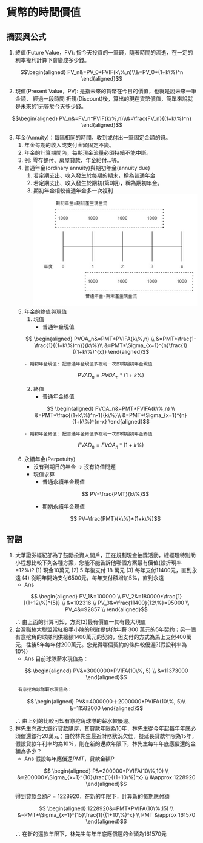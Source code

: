 # 貨幣的時間價值

## 摘要與公式

1. 終值(Future Value，FV): 指今天投資的一筆錢，隨著時間的流逝，在一定的利率複利計算下會變成多少錢。

```math
\begin{aligned}
	FV_n&=PV_0*FVIF(k\%,n)\\&=PV_0*(1+k\%)^n
\end{aligned}
```

2. 現值(Present Value，PV): 是指未來的貨幣在今日的價值，也就是說未來一筆金額，
經過一段時間 折現(Discount)後，算出的現在貨幣價值，簡單來說就是未來的1元等於今天多少錢。

```math
\begin{aligned}
	PV_n&=FV_n*PVIF(k\%,n)\\&=\frac{FV_n}{(1+k\%)^n}
\end{aligned}
```

3. 年金(Annuity)：每隔相同的時間，收到或付出一筆固定金額的錢。
   1. 年金每期的收入或支付金額固定不變。
   2. 年金的計算期間內，每期現金流量必須持續不能中斷。
   3. 例: 零存整付、房屋貸款、年金給付…等。
   4. 普通年金(ordinary annuity)與期初年金(annuity due)
      1. 若定期支出、收入發生於每期的期末，稱為普通年金
      2. 若定期支出、收入發生於期初(第0期)，稱為期初年金。
      3. 期初年金相較普通年金多一次複利
      ![](./ordinaryAnnuity_annuityDue.jpg)
   5. 年金的終值與現值
      1. 現值
         - 普通年金現值
		```math 
		 	\begin{aligned}
				PVOA_n&=PMT*PVIFA(k\%,n) \\
				      &=PMT*\frac{1-\frac{1}{(1+k\%)^n}}{k\%}\\
				      &=PMT*\Sigma_{x=1}^{n}\frac{1}{(1+k\%)^{x}}
			\end{aligned}
		```
		  - 期初年金現值: 把普通年金現值多複利一次即得期初年金現值
		```math
		  	PVAD_n=PVOA_n*(1+k\%)
		```
      2. 終值
	     - 普通年金終值
		```math 
		  \begin{aligned}
		  	FVOA_n&=PMT*FVIFA(k\%,n) \\
		  	      &=PMT*\frac{(1+k\%)^n-1}{k\%}\\
		  	      &=PMT*\Sigma_{x=1}^{n}(1+k\%)^{n-x}
		  \end{aligned}
		```
		  - 期初年金終值: 把普通年金終值多複利一次即得期初年金終值
		```math
		  FVAD_n=FVOA_n*(1+k\%)
		```
	6. 永續年金(Perpetuity)
		 - 沒有到期日的年金 $\rightarrow$ 沒有終值問題
		 - 現值求算
    		 - 普通永續年金現值
			```math
			   PV=\frac{PMT}{k\%}
			```
    		 - 期初永續年金現值
			```math
			   PV=\frac{PMT}{k\%}*(1+k\%)
			```

## 習題
1. 大華證券經紀部為了鼓勵投資人開戶，正在規劃現金抽獎活動，總經理特別助 小程想比較下列各種方案，您能不能告訴他哪個方案最有價值(設折現率=12%)?
(1) 現金10萬元
(2) 5 年後支付 18 萬元
(3) 每年支付11400元，直到永遠
(4) 從明年開始支付6500元，每年支付額增加5%，直到永遠
	- Ans
	```math
	  \begin{aligned}
	  	PV_1&=100000 \\
	  	PV_2&=180000*\frac{1}{(1+12\%)^{5}} \\
	          &=102316 \\
	  	PV_3&=\frac{11400}{12\%}=95000 \\
	  	PV_4&=92857 \\
	  \end{aligned}
	```
   	$\therefore$ 由上面的計算可知，方案(2)最有價值一其有最大現值
2. 台灣職棒大聯盟當紅投手小陳的球隊提供他年薪 300 萬元的5年契約；另一個有意挖角的球隊則供總額1400萬元的契約，但支付的方式為馬上支付400萬元，往後5年每年付200萬元。您覺得哪個契約的條件較優渥?(假設利率為10%)
   - Ans
	 目前球隊薪水現值為：
	```math
		\begin{aligned}
			PV&=3000000*PVIFA(10\%, 5) \\
			&=11373000
		\end{aligned}
	```
		有意挖角球隊薪水現值為：
	```math
		\begin{aligned}
			PV&=4000000＋2000000*PVIFA(10\%, 5)\\
			&=11582000
		\end{aligned}
	```
   	$\therefore$ 由上列的比較可知有意挖角球隊的薪水較優渥。
3. 林先生向政大銀行貸款購屋，其貸款年限為10年，林先生從今年起每年年底必須償還銀行20萬元；由於林先生最近財務狀況欠佳，擬延長貸款年限為15年，假設貸款年利率均為10%，則在新的還款年限下，林先生每年年底應償還的金額為多少？
	- Ans
	假設每年應償還$PMT$，貸款金額$P$
	```math
	 \begin{aligned}
		P&=200000*PVIFA(10\%,10) \\
		 &=200000*\Sigma_{x=1}^{10}\frac{1}{(1+10\%)^x} \\
		 &\approx 1228920
	 \end{aligned}
	```
	得到貸款金額$P=1228920$，在新的年限下，計算新的每期應付額
	```math
	 \begin{aligned}
	 	1228920&=PMT*PVIFA(10\%,15) \\
	 	 &=PMT*\Sigma_{x=1}^{15}\frac{1}{(1+10\%)^x} \\
	 	PMT &\approx 161570
	 \end{aligned}
	```
	$\therefore$ 在新的還款年限下，林先生每年年底應償還的金額為161570元